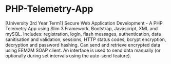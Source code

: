 # PHP-Telemetry-App
[University 3rd Year Term1] Secure Web Application Development - A PHP Telemetry App using  Slim 3 Framework, Bootstrap, Javascript, XML and mySQL. Includes: registration, login, flash messages, authentication, data sanitisation and validation, sessions, HTTP status codes, bcrypt encryption, decryption and password hashing. Can send and retrieve encrypted data using EEM2M SOAP client. An interface is used to send data manually (or optionally during set intervals using the auto-send feature).
